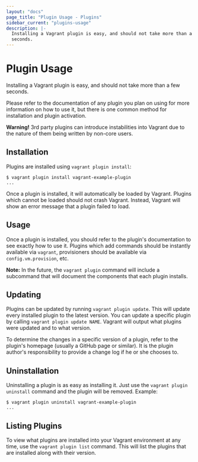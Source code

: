 ```yaml
---
layout: "docs"
page_title: "Plugin Usage - Plugins"
sidebar_current: "plugins-usage"
description: |-
  Installing a Vagrant plugin is easy, and should not take more than a few
  seconds.
---
```


# Plugin Usage

Installing a Vagrant plugin is easy, and should not take more than a few seconds.

Please refer to the documentation of any plugin you plan on using for
more information on how to use it, but there is one common method for
installation and plugin activation.

<div class="alert alert-warning">
  <strong>Warning!</strong> 3rd party plugins can introduce instabilities
  into Vagrant due to the nature of them being written by non-core users.
</div>

## Installation

Plugins are installed using `vagrant plugin install`:

```
$ vagrant plugin install vagrant-example-plugin
...
```

Once a plugin is installed, it will automatically be loaded by Vagrant.
Plugins which cannot be loaded should not crash Vagrant. Instead,
Vagrant will show an error message that a plugin failed to load.

## Usage

Once a plugin is installed, you should refer to the plugin's documentation
to see exactly how to use it. Plugins which add commands should be instantly
available via `vagrant`, provisioners should be available via
`config.vm.provision`, etc.

**Note:** In the future, the `vagrant plugin` command will include a
subcommand that will document the components that each plugin installs.

## Updating

Plugins can be updated by running `vagrant plugin update`. This will
update every installed plugin to the latest version. You can update a
specific plugin by calling `vagrant plugin update NAME`. Vagrant will
output what plugins were updated and to what version.

To determine the changes in a specific version of a plugin, refer to
the plugin's homepage (usually a GitHub page or similar). It is the
plugin author's responsibility to provide a change log if he or she
chooses to.

## Uninstallation

Uninstalling a plugin is as easy as installing it. Just use the
`vagrant plugin uninstall` command and the plugin will be removed. Example:

```
$ vagrant plugin uninstall vagrant-example-plugin
...
```

## Listing Plugins

To view what plugins are installed into your Vagrant environment at
any time, use the `vagrant plugin list` command. This will list the plugins
that are installed along with their version.
